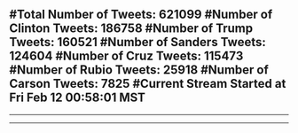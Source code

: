 #Total Number of Tweets: 621099 
#Number of Clinton Tweets: 186758
#Number of Trump Tweets: 160521
#Number of Sanders Tweets: 124604
#Number of Cruz Tweets: 115473
#Number of Rubio Tweets: 25918
#Number of Carson Tweets: 7825
#Current Stream Started at Fri Feb 12 00:58:01 MST
---
---
---
